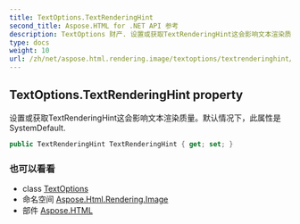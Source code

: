 ```yaml
---
title: TextOptions.TextRenderingHint
second_title: Aspose.HTML for .NET API 参考
description: TextOptions 财产. 设置或获取TextRenderingHint这会影响文本渲染质量默认情况下此属性是SystemDefault.
type: docs
weight: 10
url: /zh/net/aspose.html.rendering.image/textoptions/textrenderinghint/
---
```

## TextOptions.TextRenderingHint property

设置或获取TextRenderingHint这会影响文本渲染质量。默认情况下，此属性是SystemDefault.

```csharp
public TextRenderingHint TextRenderingHint { get; set; }
```

### 也可以看看

* class [TextOptions](../)
* 命名空间 [Aspose.Html.Rendering.Image](../../textoptions/)
* 部件 [Aspose.HTML](../../../)


